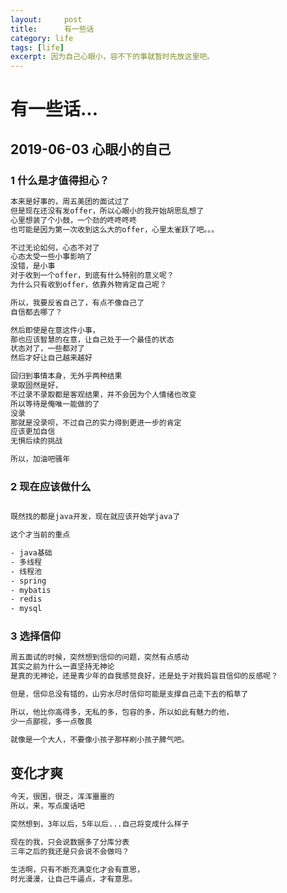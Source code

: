 ```yaml
---
layout:     post
title:      有一些话
category: life
tags: [life]
excerpt: 因为自己心眼小，容不下的事就暂时先放这里吧。
---
```



有一些话...
=====================================

2019-06-03 心眼小的自己
--------------------------------------------

### 1 什么是才值得担心？

```html
本来是好事的，周五美团的面试过了
但是现在还没有发offer，所以心眼小的我开始胡思乱想了
心里想装了个小鼓，一个劲的咚咚咚咚
也可能是因为第一次收到这么大的offer，心里太雀跃了吧。。。

不过无论如何，心态不对了
心态太受一些小事影响了
没错，是小事
对于收到一个offer，到底有什么特别的意义呢？
为什么只有收到offer，依靠外物肯定自己呢？

所以，我要反省自己了，有点不像自己了
自信都去哪了？

然后即使是在意这件小事，
那也应该智慧的在意，让自己处于一个最佳的状态
状态对了，一些都对了
然后才好让自己越来越好

回归到事情本身，无外乎两种结果
录取固然是好，
不过录不录取都是客观结果，并不会因为个人情绪也改变
所以等待是俺唯一能做的了
没录
那就是没录呗，不过自己的实力得到更进一步的肯定
应该更加自信
无惧后续的挑战

所以，加油吧骚年
```

### 2 现在应该做什么

```html

既然找的都是java开发，现在就应该开始学java了

这个才当前的重点

- java基础
- 多线程
- 线程池
- spring
- mybatis
- redis
- mysql

```

### 3 选择信仰

```html
周五面试的时候，突然想到信仰的问题，突然有点感动
其实之前为什么一直坚持无神论
是真的无神论，还是青少年的自我感觉良好，还是处于对我妈盲目信仰的反感呢？

但是，信仰总没有错的，山穷水尽时信仰可能是支撑自己走下去的稻草了

所以，他比你高得多，无私的多，包容的多，所以如此有魅力的他，
少一点鄙视，多一点敬畏

就像是一个大人，不要像小孩子那样刷小孩子脾气吧。
```

变化才爽
-------------------------------------------

```html
今天，很困，很乏，浑浑噩噩的
所以，来，写点废话吧

突然想到，3年以后，5年以后...自己将变成什么样子

现在的我，只会说数据多了分库分表
三年之后的我还是只会说不会做吗？

生活啊，只有不断充满变化才会有意思，
时光漫漫，让自己牛逼点，才有意思。
```
